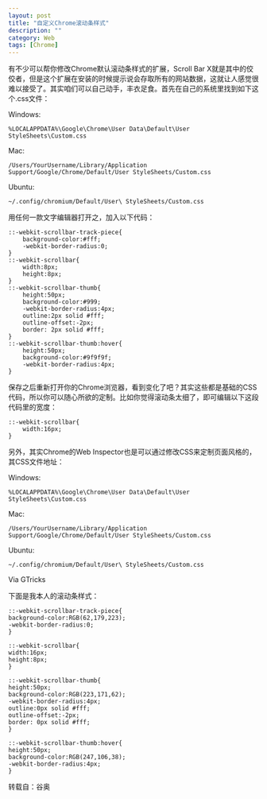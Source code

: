 ```yaml
---
layout: post
title: "自定义Chrome滚动条样式"
description: ""
category: Web
tags: [Chrome]
---
```


有不少可以帮你修改Chrome默认滚动条样式的扩展，Scroll Bar X就是其中的佼佼者，但是这个扩展在安装的时候提示说会存取所有的网站数据，这就让人感觉很难以接受了。其实咱们可以自己动手，丰衣足食。首先在自己的系统里找到如下这个.css文件：

Windows:

	%LOCALAPPDATA%\Google\Chrome\User Data\Default\User StyleSheets\Custom.css

Mac:

	/Users/YourUsername/Library/Application Support/Google/Chrome/Default/User StyleSheets/Custom.css

Ubuntu:

	~/.config/chromium/Default/User\ StyleSheets/Custom.css

用任何一款文字编辑器打开之，加入以下代码：

	::-webkit-scrollbar-track-piece{
		background-color:#fff;
		-webkit-border-radius:0;
	}
	::-webkit-scrollbar{
		width:8px;
		height:8px;
	}
	::-webkit-scrollbar-thumb{
		height:50px;
		background-color:#999;
		-webkit-border-radius:4px;
		outline:2px solid #fff;
		outline-offset:-2px;
		border: 2px solid #fff;
	}
	::-webkit-scrollbar-thumb:hover{
		height:50px;
		background-color:#9f9f9f;
		-webkit-border-radius:4px;
	}
保存之后重新打开你的Chrome浏览器，看到变化了吧？其实这些都是基础的CSS代码，所以你可以随心所欲的定制。比如你觉得滚动条太细了，即可编辑以下这段代码里的宽度：

	::-webkit-scrollbar{
		width:16px;
	}
另外，其实Chrome的Web Inspector也是可以通过修改CSS来定制页面风格的，其CSS文件地址：

Windows:

	%LOCALAPPDATA%\Google\Chrome\User Data\Default\User StyleSheets\Custom.css

Mac:

	/Users/YourUsername/Library/Application Support/Google/Chrome/Default/User StyleSheets/Custom.css

Ubuntu:

	~/.config/chromium/Default/User\ StyleSheets/Custom.css

Via GTricks

下面是我本人的滚动条样式：

	::-webkit-scrollbar-track-piece{
	background-color:RGB(62,179,223);
	-webkit-border-radius:0;
	}

	::-webkit-scrollbar{
	width:16px;
	height:8px;
	}

	::-webkit-scrollbar-thumb{
	height:50px;
	background-color:RGB(223,171,62);
	-webkit-border-radius:4px;
	outline:0px solid #fff;
	outline-offset:-2px;
	border: 0px solid #fff;
	}

	::-webkit-scrollbar-thumb:hover{
	height:50px;
	background-color:RGB(247,106,38);
	-webkit-border-radius:4px;
	}

转载自：谷奥
